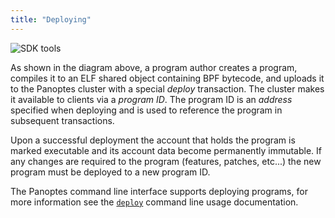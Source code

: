 ```yaml
---
title: "Deploying"
---
```


![SDK tools](/img/sdk-tools.svg)

As shown in the diagram above, a program author creates a program, compiles it
to an ELF shared object containing BPF bytecode, and uploads it to the Panoptes
cluster with a special _deploy_ transaction. The cluster makes it available to
clients via a _program ID_. The program ID is an _address_ specified when
deploying and is used to reference the program in subsequent transactions.

Upon a successful deployment the account that holds the program is marked
executable and its account data become permanently immutable.  If any changes
are required to the program (features, patches, etc...) the new program must be
deployed to a new program ID.

The Panoptes command line interface supports deploying programs, for more
information see the [`deploy`](cli/usage.md#deploy-program) command line usage
documentation.

